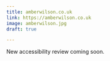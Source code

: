 ```yaml
---
title: amberwilson.co.uk
link: https://amberwilson.co.uk
image: amberwilson.jpg
draft: true

---
```


New accessibility review coming soon.

